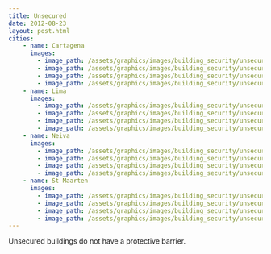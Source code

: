 ```yaml
---
title: Unsecured
date: 2012-08-23
layout: post.html
cities:    
    - name: Cartagena
      images:
        - image_path: /assets/graphics/images/building_security/unsecured_cartagena_01.png
        - image_path: /assets/graphics/images/building_security/unsecured_cartagena_02.png
        - image_path: /assets/graphics/images/building_security/unsecured_cartagena_03.png
        - image_path: /assets/graphics/images/building_security/unsecured_cartagena_04.png
    - name: Lima
      images:
        - image_path: /assets/graphics/images/building_security/unsecured_lima_01.png
        - image_path: /assets/graphics/images/building_security/unsecured_lima_02.png
        - image_path: /assets/graphics/images/building_security/unsecured_lima_03.png
        - image_path: /assets/graphics/images/building_security/unsecured_lima_04.png
    - name: Neiva
      images:
        - image_path: /assets/graphics/images/building_security/unsecured_neiva_01.png
        - image_path: /assets/graphics/images/building_security/unsecured_neiva_02.png
        - image_path: /assets/graphics/images/building_security/unsecured_neiva_03.png
        - image_path: /assets/graphics/images/building_security/unsecured_neiva_04.png
    - name: St Maarten
      images:
        - image_path: /assets/graphics/images/building_security/unsecured_st_maarten_01.png
        - image_path: /assets/graphics/images/building_security/unsecured_st_maarten_02.png
        - image_path: /assets/graphics/images/building_security/unsecured_st_maarten_03.png
        - image_path: /assets/graphics/images/building_security/unsecured_st_maarten_04.png
---
```

Unsecured buildings do not have a protective barrier.